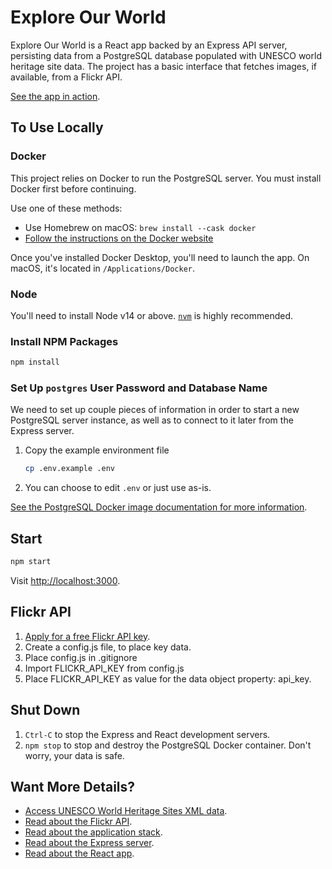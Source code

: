# Explore Our World

Explore Our World is a React app backed by an Express API server, persisting data from a
PostgreSQL database populated with UNESCO world heritage site data. The project has a basic interface that fetches images, if available, from a Flickr API.

[See the app in action](https://explore-our-world.herokuapp.com/).

## To Use Locally

### Docker

This project relies on Docker to run the PostgreSQL server. You must install
Docker first before continuing.

Use one of these methods:

- Use Homebrew on macOS: `brew install --cask docker`
- [Follow the instructions on the Docker website](https://www.docker.com/)

Once you've installed Docker Desktop, you'll need to launch the app. On macOS,
it's located in `/Applications/Docker`.

### Node

You'll need to install Node v14 or above. [`nvm`](https://nodejs.org/en/) is highly recommended.

### Install NPM Packages

```sh
npm install
```

### Set Up `postgres` User Password and Database Name

We need to set up couple pieces of information in order to start a new
PostgreSQL server instance, as well as to connect to it later from the Express
server.

1. Copy the example environment file

   ```sh
   cp .env.example .env
   ```

2. You can choose to edit `.env` or just use as-is.

[See the PostgreSQL Docker image documentation for more
information](https://hub.docker.com/_/postgres).

## Start

```sh
npm start
```

Visit <http://localhost:3000>.

## Flickr API

1.  [Apply for a free Flickr API key](https://www.flickr.com/services/apps/create/apply/). 
2.  Create a config.js file, to place key data.
3.  Place config.js in .gitignore
4.  Import FLICKR_API_KEY from config.js
5.  Place FLICKR_API_KEY as value for the data object property: api_key. 

## Shut Down

1. `Ctrl-C` to stop the Express and React development servers.
2. `npm stop` to stop and destroy the PostgreSQL Docker container. Don't worry,
   your data is safe.

## Want More Details?
- [Access UNESCO World Heritage Sites XML data](https://whc.unesco.org/en/list/).
- [Read about the Flickr API](https://www.flickr.com/services/developer/api/).
- [Read about the application stack](docs/application-stack.md).
- [Read about the Express server](server/README.md).
- [Read about the React app](app/README.md).
